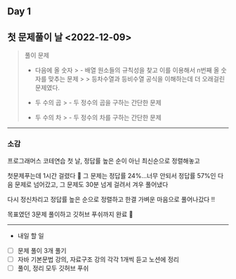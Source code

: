 Day 1
---

## 첫 문제풀이 날 <2022-12-09>

> 풀이 문제
>
> - 다음에 올 숫자
    >     - 배열 원소들의 규칙성을 찾고 이를 이용해서 n번째 올 숫자를 맞추는 문제
            >
            >         등차수열과 등비수열 공식을 이해하는데 더 오래걸린 문제였다.
>
> - 두 수의 곱
    >     - 두 정수의 곱을 구하는 간단한 문제
> - 두 수의 차
    >     - 두 정수의 차를 구하는 간단한 문제

---

### 소감

프로그래머스 코테연습 첫 날, 정답률 높은 순이 아닌 최신순으로 정렬해놓고

첫문제푸는데 1시간 걸렸다 🥲 그 문제는 정답률 24%…너무 안되서 정답률 57%인 다음 문제로 넘어갔고, 그 문제도 30분 넘게 걸려서 겨우 풀어냈다

다시 정신차리고 정답률 높은 순으로 정렬하고 한결 가벼운 마음으로 풀어나갔다 !!

목표였던 3문제 풀이하고 깃허브 푸쉬까지 완료 🌟

---

- 내일 할 일
- [ ]  문제 풀이 3개 풀기
- [ ]  자바 기본문법 강의, 자료구조 강의 각각 1개씩 듣고 노션에 정리
- [ ]  풀이, 정리 모두 깃허브 푸쉬
